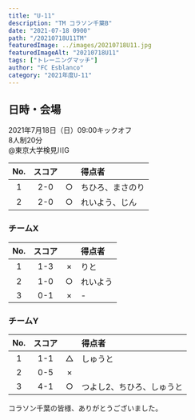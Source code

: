 ```yaml
---
title: "U-11"
description: "TM コラソン千葉B"
date: "2021-07-18 0900"
path: "/20210718U11TM"
featuredImage: ../images/20210718U11.jpg
featuredImageAlt: "20210718U11"
tags: ["トレーニングマッチ"]
author: "FC Esblanco"
category: "2021年度U-11"
---
```


## 日時・会場

2021年7月18日（日）09:00キックオフ  
8人制20分  
@東京大学検見川G

| No.| スコア  |   | 得点者  |
|:--:|:------:|:-:|:--------|
| 1  | 2-0    | ○ |ちひろ、まさのり|
| 2  | 2-0    | ○ |れいよう、じん|

<script src="https://adm.shinobi.jp/s/f9835040bccb6582c56df68b8f5ecca7"></script>

### チームX

| No.| スコア  |   | 得点者  |
|:--:|:------:|:-:|:--------|
| 1  | 1-3    | × |りと|
| 2  | 1-0    | ○ |れいよう|
| 3  | 0-1    | × |-|

### チームY

| No.| スコア  |   | 得点者  |
|:--:|:------:|:-:|:--------|
| 1  | 1-1    | △ |しゅうと|
| 2  | 0-5    | × ||
| 3  | 4-1    | ○ |つよし2、ちひろ、しゅうと|


コラソン千葉の皆様、ありがとうございました。
